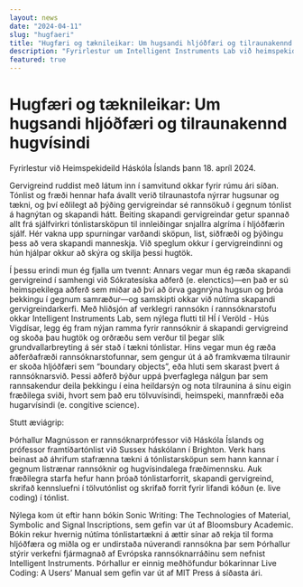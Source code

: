 ```yaml
---
layout: news
date: "2024-04-11"
slug: "hugfaeri"
title: "Hugfæri og tæknileikar: Um hugsandi hljóðfæri og tilraunakennd hugvísindi"
description: "Fyrirlestur um Intelligent Instruments Lab við heimspekideild"
featured: true
---
```


<script>
    import CaptionedImage from "../../components/Images/CaptionedImage.svelte"
</script>

<CaptionedImage
    src="people/thor2.jpg"
    alt="Þórhallur Magnússon"
    caption="Þórhallur Magnússon"
/>

# Hugfæri og tæknileikar: Um hugsandi hljóðfæri og tilraunakennd hugvísindi

Fyrirlestur við Heimspekideild Háskóla Íslands þann 18. apríl 2024.

Gervigreind ruddist með látum inn í samvitund okkar fyrir rúmu ári síðan. Tónlist og fræði hennar hafa ávallt verið tilraunastofa nýrrar hugsunar og tækni, og því eðlilegt að þýðing gervigreindar sé rannsökuð í gegnum tónlist á hagnýtan og skapandi hátt. Beiting skapandi gervigreindar getur spannað allt frá sjálfvirkri tónlistarsköpun til innleiðingar snjallra algríma í hljóðfærin sjálf. Hér vakna upp spurningar varðandi sköpun, list, siðfræði og þýðingu þess að vera skapandi manneskja. Við speglum okkur í gervigreindinni og hún hjálpar okkur að skýra og skilja þessi hugtök.

Í þessu erindi mun ég fjalla um tvennt: Annars vegar mun ég ræða skapandi gervigreind í samhengi við Sókratesíska aðferð (e. elenctics)—en það er sú heimspekilega aðferð sem miðar að því að örva gagnrýna hugsun og þróa þekkingu í gegnum samræður—og samskipti okkar við nútíma skapandi gervigreindarkerfi. Með hliðsjón af verklegri rannsókn í rannsóknarstofu okkar Intelligent Instruments Lab, sem nýlega flutti til HÍ í Veröld - Hús Vigdísar, legg ég fram nýjan ramma fyrir rannsóknir á skapandi gervigreind og skoða þau hugtök og orðræðu sem verður til þegar slík grundvallarbreyting á sér stað í tækni tónlistar. Hins vegar mun ég ræða aðferðafræði rannsóknarstofunnar, sem gengur út á að framkvæma tilraunir er skoða hljóðfæri sem “boundary objects”, eða hluti sem skarast þvert á rannsóknarsvið. Þessi aðferð býður uppá þverfaglega nálgun þar sem rannsakendur deila þekkingu í eina heildarsýn og nota tilraunina á sínu eigin fræðilega sviði, hvort sem það eru tölvuvísindi, heimspeki, mannfræði eða hugarvísindi (e. congitive science). 

Stutt æviágrip:

Þórhallur Magnússon er rannsóknarprófessor við Háskóla Íslands og prófessor framtíðartónlist við Sussex háskólann í Brighton. Verk hans beinast að áhrifum stafrænna tækni á tónlistarsköpun sem hann kannar í gegnum listrænar rannsóknir og hugvísindalega fræðimennsku. Auk fræðilegra starfa hefur hann þróað tónlistarforrit, skapandi gervigreind, skrifað kennsluefni í tölvutónlist og skrifað forrit fyrir lifandi kóðun (e. live coding) í tónlist.

Nýlega kom út eftir hann bókin Sonic Writing: The Technologies of Material, Symbolic and Signal Inscriptions, sem gefin var út af Bloomsbury Academic. Bókin rekur hvernig nútíma tónlistartækni á ættir sínar að rekja til forma hljóðfæra og miðla og er undirstaða núverandi rannsókna þar sem Þórhallur stýrir verkefni fjármagnað af Evrópska rannsóknarráðinu sem nefnist Intelligent Instruments. Þórhallur er einnig meðhöfundur bókarinnar Live Coding: A Users’ Manual sem gefin var út af MIT Press á síðasta ári.